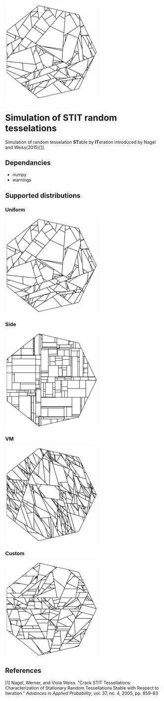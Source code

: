 <img src="Example pictures/Example.png" alt="" width="300px"/>

# Simulation of STIT random tesselations

Simulation of random tesselation **ST**able by **IT**eration introduced by Nagel and Weiss(2015)[[1]](#1). 

## Dependancies

- numpy
- warnings

## Supported distributions

### Uniform

<img src="Example pictures/Example.png" alt="" width="300px"/>

### Side

<img src="Example pictures/Example2.png" alt="" width="300px"/>

### VM

<img src="Example pictures/Example3.png" alt="" width="300px"/>

### Custom

<img src="Example pictures/Example4.png" alt="" width="300px"/>

## References
<a id="1">[1]</a> 
Nagel, Werner, and Viola Weiss. “Crack STIT Tessellations: Characterization of Stationary Random Tessellations Stable with Respect to Iteration.” _Advances in Applied Probability_, vol. 37, no. 4, 2005, pp. 859–83
